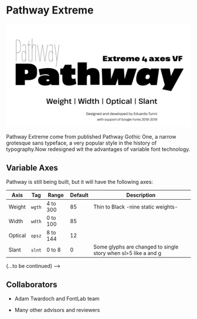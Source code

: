 # Pathway Extreme

![](PATHWAY-COVER.jpg)

Pathway Extreme come from published Pathway Gothic One, a narrow grotesque sans typeface, a very popular style in the history of typography.Now redesigned wit the advantages of variable font technology.

## Variable Axes

Pathway is still being built, but it will have the following axes:

| Axis       | Tag    | Range        | Default | Description
| ---------- | ------ | ------------ | ------- | ---------------------------------------------------------------
| Weight     | `wgth` | 4 to 300     | 85      | Thin to Black -nine static weights-
| Width      | `wdth` | 0 to 100     | 85      | 
| Optical    | `opsz` | 8 to 144     | 12      | 
| Slant      | `slnt` | 0 to 8       | 0       | Some glyphs are changed to single story when sl>5 like a and g                             |

(...to be continued) -->

## Collaborators 

- Adam Twardoch and FontLab team

+ Many other advisors and reviewers
